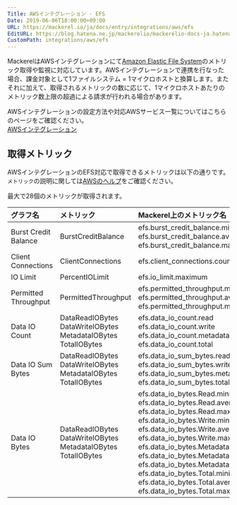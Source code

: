 ```yaml
---
Title: AWSインテグレーション - EFS
Date: 2019-06-06T18:00:00+09:00
URL: https://mackerel.io/ja/docs/entry/integrations/aws/efs
EditURL: https://blog.hatena.ne.jp/mackerelio/mackerelio-docs-ja.hatenablog.mackerel.io/atom/entry/17680117127188496675
CustomPath: integrations/aws/efs
---
```


MackerelはAWSインテグレーションにて<a href="https://aws.amazon.com/jp/efs/" target="_blank">Amazon Elastic File System</a>のメトリック取得や監視に対応しています。AWSインテグレーションで連携を行なった場合、課金対象として1ファイルシステム = 1マイクロホストと換算します。またそれに加えて、取得されるメトリックの数に応じて、1マイクロホストあたりのメトリック数上限の超過による請求が行われる場合があります。

AWSインテグレーションの設定方法や対応AWSサービス一覧についてはこちらのページをご確認ください。<br>
<a href="https://mackerel.io/ja/docs/entry/integrations/aws">AWSインテグレーション</a>

## 取得メトリック
AWSインテグレーションのEFS対応で取得できるメトリックは以下の通りです。`メトリック`の説明に関しては<a href="https://docs.aws.amazon.com/ja_jp/efs/latest/ug/monitoring-cloudwatch.html" target="_blank">AWSのヘルプ</a>をご確認ください。

最大で28個のメトリックが取得されます。

|グラフ名|メトリック|Mackerel上のメトリック名|単位|Statistics|
|:--|:--|:--|:--|:--|
|Burst Credit Balance|BurstCreditBalance|efs.burst_credit_balance.minimum<br>efs.burst_credit_balance.average<br>efs.burst_credit_balance.maximum|bytes|Mminimum<br>Average<br>Maximum|
|Client Connections|ClientConnections|efs.client_connections.count|integer|Sum|
|IO Limit|PercentIOLimit|efs.io_limit.maximum|percentage|Maximum|
|Permitted Throughput|PermittedThroughput|efs.permitted_throughput.minimum<br>efs.permitted_throughput.average<br>efs.permitted_throughput.maximum|bytes/sec|Minimum<br>Average<br>Maximum|
|Data IO Count|DataReadIOBytes<br>DataWriteIOBytes<br>MetadataIOBytes<br>TotalIOBytes|efs.data_io_count.read<br>efs.data_io_count.write<br>efs.data_io_count.metadata<br>efs.data_io_count.total|integer|SampleCount|
|Data IO Sum Bytes|DataReadIOBytes<br>DataWriteIOBytes<br>MetadataIOBytes<br>TotalIOBytes|efs.data_io_sum_bytes.read<br>efs.data_io_sum_bytes.write<br>efs.data_io_sum_bytes.metadata<br>efs.data_io_sum_bytes.total|bytes|Sum|
|Data IO Bytes|DataReadIOBytes<br>DataWriteIOBytes<br>MetadataIOBytes<br>TotalIOBytes|efs.data_io_bytes.Read.minimum<br>efs.data_io_bytes.Read.average<br>efs.data_io_bytes.Read.maximum<br>efs.data_io_bytes.Write.minimum<br>efs.data_io_bytes.Write.average<br>efs.data_io_bytes.Write.maximum<br>efs.data_io_bytes.Metadata.minimum<br>efs.data_io_bytes.Metadata.average<br>efs.data_io_bytes.Metadata.maximum<br>efs.data_io_bytes.Total.minimum<br>efs.data_io_bytes.Total.average<br>efs.data_io_bytes.Total.maximum|bytes|Minimum<br>Average<br>Maximum|
